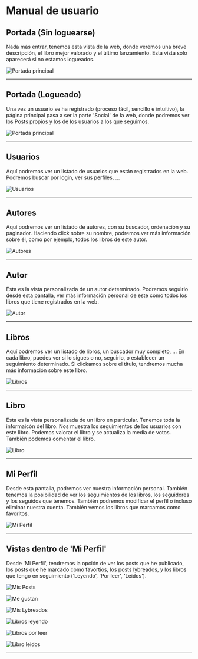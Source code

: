 # Manual de usuario

## Portada (Sin loguearse)
Nada más entrar, tenemos esta vista de la web, donde veremos una breve descripción, el libro mejor valorado y el último lanzamiento. Esta vista solo aparecerá si no estamos logueados.

![Portada principal](images/portada.png)

***

## Portada (Logueado)
Una vez un usuario se ha registrado (proceso fácil, sencillo e intuitivo), la página principal pasa a ser la parte 'Social' de la web, donde podremos ver los Posts propios y los de los usuarios a los que seguimos.

![Portada principal](images/posts.png)

***

## Usuarios
Aquí podremos ver un listado de usuarios que están registrados en la web. Podremos buscar por login, ver sus perfiles, ...

![Usuarios](images/usuarios.png)

***

## Autores
Aquí podremos ver un listado de autores, con su buscador, ordenación y su paginador. Haciendo click sobre su nombre, podremos ver más información sobre él, como por ejemplo, todos los libros de este autor.

![Autores](images/autores.png)

***

## Autor
Esta es la vista personalizada de un autor determinado. Podremos seguirlo desde esta pantalla, ver más información personal de este como todos los libros que tiene registrados en la web.

![Autor](images/autor.png)

***

## Libros
Aquí podremos ver un listado de libros, un buscador muy completo, ... En cada libro, puedes ver si lo sigues o no, seguirlo, o establecer un seguimiento determinado. Si clickamos sobre el título, tendremos mucha más información sobre este libro.

![Libros](images/libros.png)

***

## Libro
Esta es la vista personalizada de un libro en particular. Tenemos toda la informaicón del libro. Nos muestra los seguimientos de los usuarios con este libro. Podemos valorar el libro y se actualiza la media de votos. También podemos comentar el libro.

![Libro](images/libro.png)

***

## Mi Perfil
Desde esta pantalla, podremos ver nuestra información personal. También tenemos la posibilidad de ver los seguimientos de los libros, los seguidores y los seguidos que tenemos. También podremos modificar el perfil o incluso eliminar nuestra cuenta. También vemos los libros que marcamos como favoritos.

![Mi Perfil](images/perfil.png)

***

## Vistas dentro de 'Mi Perfil'
Desde 'Mi Perfil', tendremos la opción de ver los posts que he publicado, los posts que he marcado como favortios, los posts lybreados, y los libros que tengo en seguimiento ('Leyendo', 'Por leer', 'Leidos').

![Mis Posts](images/misPosts.png)

![Me gustan](images/meGustan.png)

![Mis Lybreados](images/lybs.png)

![Libros leyendo](images/leyendo.png)

![Libros por leer](images/leer.png)

![Libro leidos](images/leidos.png)


***
